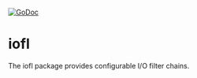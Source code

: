 [![GoDoc](https://godoc.org/github.com/anaminus/iofl?status.png)](https://godoc.org/github.com/anaminus/iofl)

# iofl
The iofl package provides configurable I/O filter chains.
